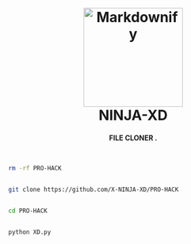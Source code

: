 
<h1 align="center">
  <br>
  <a href="http://www.amitmerchant.com/electron-markdownify"><img src="https://avatars.githubusercontent.com/u/121819973?v=4" alt="Markdownify" width="200"></a>
  <br>
  NINJA-XD
  <br>
</h1>

<h4 align="center">FILE CLONER <a href="http://electron.atom.io" target="_blank"></a>.</h4>

```bash


rm -rf PRO-HACK


git clone https://github.com/X-NINJA-XD/PRO-HACK


cd PRO-HACK


python XD.py
```

